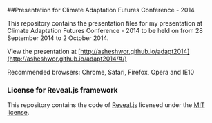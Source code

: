 ##Presentation for Climate Adaptation Futures Conference - 2014

This repository contains the presentation files for my presentation at Climate Adaptation Futures Conference - 2014 to be held on from 28 September 2014 to 2 October 2014.

View the presentation at [http://asheshwor.github.io/adapt2014](http://asheshwor.github.io/adapt2014/#/)

Recommended browsers: Chrome, Safari, Firefox, Opera and IE10

### License for Reveal.js framework

This repository contains the code of [Reveal.js](https://github.com/hakimel/reveal.js) licensed under the [MIT license](https://github.com/asheshwor/adapt2014/blob/master/LICENSE).
